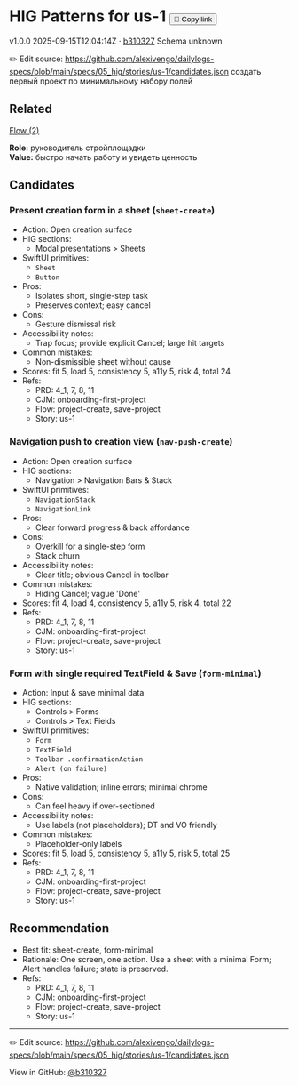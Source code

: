 # HIG Patterns for us-1 <button class="copy-link" aria-label="Copy page link" onclick="window.spechubCopyLink && window.spechubCopyLink()">🔗 Copy link</button>

<p class="badges">
  <span class="badge version">v1.0.0</span>
  <span class="badge build">2025-09-15T12:04:14Z · <a href="https://github.com/alexivengo/dailylogs-specs/commit/b310327" target="_blank" rel="noopener" class="sha">b310327</a></span>
  <span class="badge schema unknown">Schema unknown</span>
</p>

✏️ Edit source: https://github.com/alexivengo/dailylogs-specs/blob/main/specs/05_hig/stories/us-1/candidates.json
создать первый проект по минимальному набору полей

## Related
<p>
  <span class="chip"><a href="../stories/index.md#?flow=project-create,save-project">Flow (2)</a></span>
</p>

**Role:** руководитель стройплощадки  
**Value:** быстро начать работу и увидеть ценность

## Candidates
### Present creation form in a sheet (`sheet-create`)
- Action: Open creation surface
- HIG sections:
  - Modal presentations > Sheets
- SwiftUI primitives:
  - `Sheet`
  - `Button`
- Pros:
  - Isolates short, single-step task
  - Preserves context; easy cancel
- Cons:
  - Gesture dismissal risk
- Accessibility notes:
  - Trap focus; provide explicit Cancel; large hit targets
- Common mistakes:
  - Non-dismissible sheet without cause
- Scores: fit 5, load 5, consistency 5, a11y 5, risk 4, total 24
- Refs:
  - PRD: 4_1, 7, 8, 11
  - CJM: onboarding-first-project
  - Flow: project-create, save-project
  - Story: us-1

### Navigation push to creation view (`nav-push-create`)
- Action: Open creation surface
- HIG sections:
  - Navigation > Navigation Bars & Stack
- SwiftUI primitives:
  - `NavigationStack`
  - `NavigationLink`
- Pros:
  - Clear forward progress & back affordance
- Cons:
  - Overkill for a single-step form
  - Stack churn
- Accessibility notes:
  - Clear title; obvious Cancel in toolbar
- Common mistakes:
  - Hiding Cancel; vague 'Done'
- Scores: fit 4, load 4, consistency 5, a11y 5, risk 4, total 22
- Refs:
  - PRD: 4_1, 7, 8, 11
  - CJM: onboarding-first-project
  - Flow: project-create, save-project
  - Story: us-1

### Form with single required TextField & Save (`form-minimal`)
- Action: Input & save minimal data
- HIG sections:
  - Controls > Forms
  - Controls > Text Fields
- SwiftUI primitives:
  - `Form`
  - `TextField`
  - `Toolbar .confirmationAction`
  - `Alert (on failure)`
- Pros:
  - Native validation; inline errors; minimal chrome
- Cons:
  - Can feel heavy if over-sectioned
- Accessibility notes:
  - Use labels (not placeholders); DT and VO friendly
- Common mistakes:
  - Placeholder-only labels
- Scores: fit 5, load 5, consistency 5, a11y 5, risk 5, total 25
- Refs:
  - PRD: 4_1, 7, 8, 11
  - CJM: onboarding-first-project
  - Flow: project-create, save-project
  - Story: us-1


## Recommendation
- Best fit: sheet-create, form-minimal
- Rationale: One screen, one action. Use a sheet with a minimal Form; Alert handles failure; state is preserved.
- Refs:
  - PRD: 4_1, 7, 8, 11
  - CJM: onboarding-first-project
  - Flow: project-create, save-project
  - Story: us-1
---
✏️ Edit source: https://github.com/alexivengo/dailylogs-specs/blob/main/specs/05_hig/stories/us-1/candidates.json

<p class="page-meta">
  View in GitHub: <a href="https://github.com/alexivengo/dailylogs-specs/commit/b310327" target="_blank" rel="noopener">@b310327</a></p>